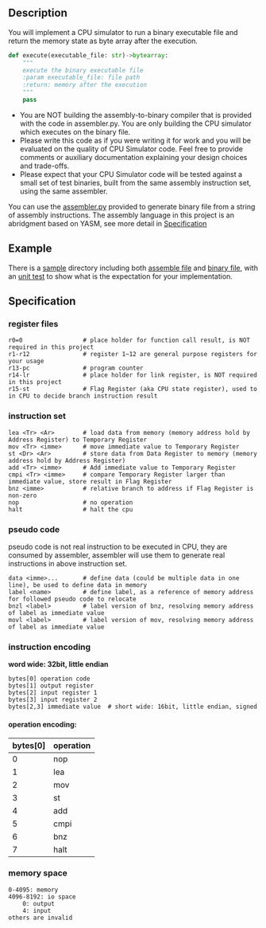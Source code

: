 ## Description
You will implement a CPU simulator to run a binary executable file and return the memory state as byte array after the execution.
```python
def execute(executable_file: str)->bytearray:
    """
    execute the binary executable file
    :param executable_file: file path
    :return: memory after the execution
    """
    pass
```
  * You are NOT building the assembly-to-binary compiler that is provided with the code in assembler.py.  You are only building the CPU simulator which executes on the binary file.
  * Please write this code as if you were writing it for work and you will be evaluated on the quality of CPU Simulator code. Feel free to provide comments or auxiliary documentation explaining your design choices and trade-offs. 
  * Please expect that your CPU Simulator code will be tested against a small set of test binaries, built from the same assembly instruction set, using the same assembler.
  
You can use the [assembler.py](./src/assembler/assembler.py) provided to generate binary file from a string of assembly instructions. The assembly language in this project is an abridgment based on YASM, see more detail in [Specification](##Specification)
## Example
There is a [sample](./sample) directory including both [assemble file](./sample/hello_world.asm) and [binary file](./sample/hello_world.bin), with an [unit test](./sample/sample_test.py) to show what is the expectation for your implementation.
## Specification
### register files
```
r0=0                 # place holder for function call result, is NOT required in this project 
r1-r12               # register 1~12 are general purpose registers for your usage
r13-pc               # program counter 
r14-lr               # place holder for link register, is NOT required in this project
r15-st               # Flag Register (aka CPU state register), used to in CPU to decide branch instruction result
```
### instruction set
```
lea <Tr> <Ar>        # load data from memory (memory address hold by Address Register) to Temporary Register
mov <Tr> <imme>      # move immediate value to Temporary Register
st <Dr> <Ar>         # store data from Data Register to memory (memory address hold by Address Register)
add <Tr> <imme>      # Add immediate value to Temporary Register
cmpi <Tr> <imme>     # compare Temporary Register larger than immediate value, store result in Flag Register
bnz <imme>           # relative branch to address if Flag Register is non-zero
nop                  # no operation
halt                 # halt the cpu
```
### pseudo code
pseudo code is not real instruction to be executed in CPU, they are consumed by assembler, assembler will use them to generate real instructions in above instruction set. 
```
data <imme>...       # define data (could be multiple data in one line), be used to define data in memory
label <name>         # define label, as a reference of memory address for followed pseudo code to relocate
bnzl <label>         # label version of bnz, resolving memory address of label as immediate value
movl <label>         # label version of mov, resolving memory address of label as immediate value
```
### instruction encoding
**word wide: 32bit, little endian**
```
bytes[0] operation code
bytes[1] output register
bytes[2] input register 1
bytes[3] input register 2
bytes[2,3] immediate value  # short wide: 16bit, little endian, signed
```
#### operation encoding:
|bytes[0]|operation|
|:-------|:-------|
| 0      | nop     |
| 1      | lea     |
| 2      | mov     |
| 3      | st      |
| 4      | add     |
| 5      | cmpi    |
| 6      | bnz     |
| 7      | halt    |
### memory space
```
0-4095: memory
4096-8192: io space
    0: output
    4: input
others are invalid
```
